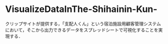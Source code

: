 # VisualizeDataInThe-Shihainin-Kun-
クリップサイトが提供する，「支配人くん」という宿泊施設用顧客管理システムにおいて，そこから出力できるデータをスプレッドシートで可視化することを実現する．
